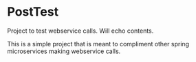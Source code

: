 # PostTest
Project to test webservice calls. Will echo contents.

This is a simple project that is meant to compliment other spring microservices making webservice calls.
